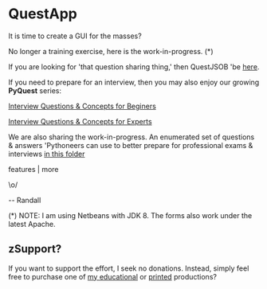 # QuestApp
It is time to create a GUI for the masses?

No longer a training exercise, here is the work-in-progress. (*)

If you are looking for 'that question sharing thing,' then QuestJSOB 'be [here](https://github.com/Python3-Training/PyQuest/tree/main/QuestJSOB).

If you need to prepare for an interview, then you may also enjoy our growing **PyQuest** series:

[Interview Questions &amp; Concepts for Beginers](https://www.amazon.com/gp/product/B08P7JYG1R)

[Interview Questions &amp; Concepts for Experts](https://www.amazon.com/gp/product/B08NYZ99PS)


We are also sharing the work-in-progress. An enumerated set of questions & answers 'Pythoneers can use to better prepare for professional exams & interviews [in this folder](https://github.com/Python3-Training/PyQuest/tree/master/QuestJSOB/KASeries/KA9000)

features | more

\o/

-- Randall

(*) NOTE: I am using Netbeans with JDK 8. The forms also work under the latest Apache.

## zSupport?
If you want to support the effort, I seek no donations. Instead, simply feel free to purchase one of [my educational](https://www.udemy.com/user/randallnagy2/) or [printed](https://www.amazon.com/Randall-Nagy/e/B08ZJLH1VN?ref=sr_ntt_srch_lnk_1&qid=1660050704&sr=8-1) productions?

